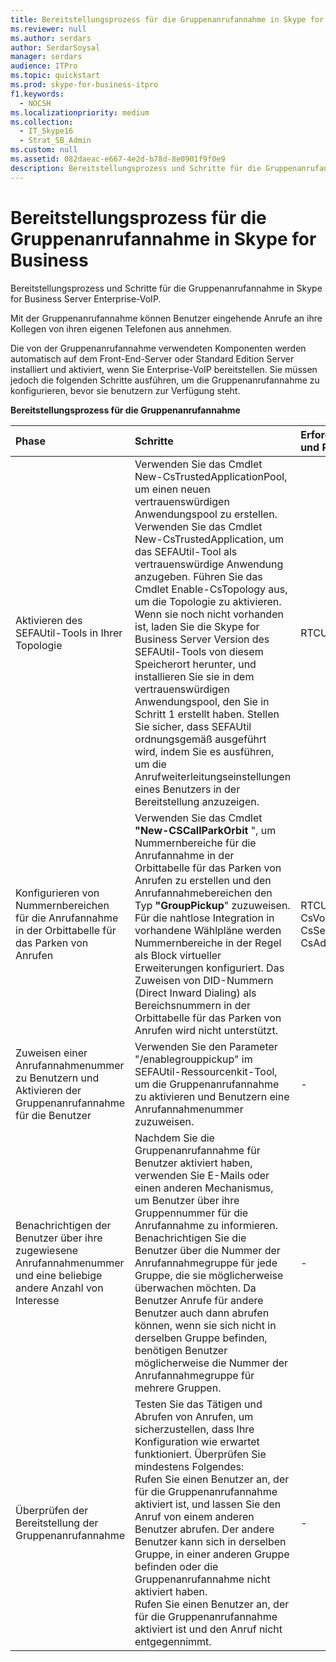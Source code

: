 ```yaml
---
title: Bereitstellungsprozess für die Gruppenanrufannahme in Skype for Business
ms.reviewer: null
ms.author: serdars
author: SerdarSoysal
manager: serdars
audience: ITPro
ms.topic: quickstart
ms.prod: skype-for-business-itpro
f1.keywords:
  - NOCSH
ms.localizationpriority: medium
ms.collection:
  - IT_Skype16
  - Strat_SB_Admin
ms.custom: null
ms.assetid: 082daeac-e667-4e2d-b78d-8e0901f9f0e9
description: Bereitstellungsprozess und Schritte für die Gruppenanrufannahme in Skype for Business Server Enterprise-VoIP.
---
```


# <a name="deployment-process-for-group-call-pickup-in-skype-for-business"></a>Bereitstellungsprozess für die Gruppenanrufannahme in Skype for Business
 
Bereitstellungsprozess und Schritte für die Gruppenanrufannahme in Skype for Business Server Enterprise-VoIP.
  
Mit der Gruppenanrufannahme können Benutzer eingehende Anrufe an ihre Kollegen von ihren eigenen Telefonen aus annehmen. 
  
 Die von der Gruppenanrufannahme verwendeten Komponenten werden automatisch auf dem Front-End-Server oder Standard Edition Server installiert und aktiviert, wenn Sie Enterprise-VoIP bereitstellen. Sie müssen jedoch die folgenden Schritte ausführen, um die Gruppenanrufannahme zu konfigurieren, bevor sie benutzern zur Verfügung steht.
  
**Bereitstellungsprozess für die Gruppenanrufannahme**

|**Phase**|**Schritte**|**Erforderliche Gruppen und Rollen**|**Bereitstellungsdokumentation**|
|:-----|:-----|:-----|:-----|
|Aktivieren des SEFAUtil-Tools in Ihrer Topologie|Verwenden Sie das Cmdlet New-CsTrustedApplicationPool, um einen neuen vertrauenswürdigen Anwendungspool zu erstellen. Verwenden Sie das Cmdlet New-CsTrustedApplication, um das SEFAUtil-Tool als vertrauenswürdige Anwendung anzugeben. Führen Sie das Cmdlet Enable-CsTopology aus, um die Topologie zu aktivieren. Wenn sie noch nicht vorhanden ist, laden Sie die Skype for Business Server Version des SEFAUtil-Tools von diesem Speicherort herunter, und installieren Sie sie in dem vertrauenswürdigen Anwendungspool, den Sie in Schritt 1 erstellt haben. Stellen Sie sicher, dass SEFAUtil ordnungsgemäß ausgeführt wird, indem Sie es ausführen, um die Anrufweiterleitungseinstellungen eines Benutzers in der Bereitstellung anzuzeigen. |RTCUniversalServerAdmins  <br/> |[Bereitstellen des SEFAUtil-Tools in Skype for Business](deploy-the-sefautil-tool.md) <br/> [New-CsTrustedApplicationPool](/powershell/module/skype/new-cstrustedapplicationpool?view=skype-ps) </br>[New-CsTrustedApplication](/powershell/module/skype/new-cstrustedapplication?view=skype-ps)</br>[Enable-CsTopology](/powershell/module/skype/enable-cstopology?view=skype-ps) <br/> [Skype for Business Server 2015 Resource Kit Tools Documentation](../../management-tools/resource-kit-tools.md). (Für Skype for Business Server müssen Sie die aktuelle Version des Tools verwenden, aber diese Dokumentation aus Lync Server 2013 gilt weiterhin.)  <br/> |
|Konfigurieren von Nummernbereichen für die Anrufannahme in der Orbittabelle für das Parken von Anrufen  <br/> |Verwenden Sie das Cmdlet **"New-CSCallParkOrbit** ", um Nummernbereiche für die Anrufannahme in der Orbittabelle für das Parken von Anrufen zu erstellen und den Anrufannahmebereichen den Typ **"GroupPickup**" zuzuweisen.  <br/> Für die nahtlose Integration in vorhandene Wählpläne werden Nummernbereiche in der Regel als Block virtueller Erweiterungen konfiguriert. Das Zuweisen von DID-Nummern (Direct Inward Dialing) als Bereichsnummern in der Orbittabelle für das Parken von Anrufen wird nicht unterstützt.  <br/> |RTCUniversalServerAdmins  <br/> CsVoiceAdministrator  <br/> CsServerAdministrator  <br/> CsAdministrator  <br/> |[Erstellen oder Ändern eines Nummernbereichs für die Gruppenanrufannahme in Skype for Business](create-or-modify-a-group-call-pickup-number-range.md) <br/> |
|Zuweisen einer Anrufannahmenummer zu Benutzern und Aktivieren der Gruppenanrufannahme für die Benutzer  <br/> |Verwenden Sie den Parameter "/enablegrouppickup" im SEFAUtil-Ressourcenkit-Tool, um die Gruppenanrufannahme zu aktivieren und Benutzern eine Anrufannahmenummer zuzuweisen.  <br/> |-  <br/> |[Aktivieren der Gruppenanrufannahme für Benutzer und Zuweisen einer Gruppennummer in Skype for Business](enable-group-call-pickup-for-users-and-assign-a-group-number.md) <br/> |
|Benachrichtigen der Benutzer über ihre zugewiesene Anrufannahmenummer und eine beliebige andere Anzahl von Interesse  <br/> |Nachdem Sie die Gruppenanrufannahme für Benutzer aktiviert haben, verwenden Sie E-Mails oder einen anderen Mechanismus, um Benutzer über ihre Gruppennummer für die Anrufannahme zu informieren. Benachrichtigen Sie die Benutzer über die Nummer der Anrufannahmegruppe für jede Gruppe, die sie möglicherweise überwachen möchten. Da Benutzer Anrufe für andere Benutzer auch dann abrufen können, wenn sie sich nicht in derselben Gruppe befinden, benötigen Benutzer möglicherweise die Nummer der Anrufannahmegruppe für mehrere Gruppen.  <br/> |-  <br/> ||
|Überprüfen der Bereitstellung der Gruppenanrufannahme  <br/> | Testen Sie das Tätigen und Abrufen von Anrufen, um sicherzustellen, dass Ihre Konfiguration wie erwartet funktioniert. Überprüfen Sie mindestens Folgendes: <br/>  Rufen Sie einen Benutzer an, der für die Gruppenanrufannahme aktiviert ist, und lassen Sie den Anruf von einem anderen Benutzer abrufen. Der andere Benutzer kann sich in derselben Gruppe, in einer anderen Gruppe befinden oder die Gruppenanrufannahme nicht aktiviert haben. <br/>  Rufen Sie einen Benutzer an, der für die Gruppenanrufannahme aktiviert ist und den Anruf nicht entgegennimmt. <br/> |-  <br/> ||
